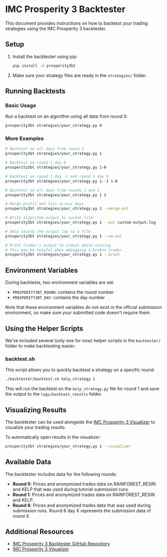 # IMC Prosperity 3 Backtester

This document provides instructions on how to backtest your trading strategies using the IMC Prosperity 3 backtester.

## Setup

1. Install the backtester using pip:
   ```bash
   pip install -U prosperity3bt
   ```

2. Make sure your strategy files are ready in the `strategies/` folder.

## Running Backtests

### Basic Usage

Run a backtest on an algorithm using all data from round 0:
```bash
prosperity3bt strategies/your_strategy.py 0
```

### More Examples

```bash
# Backtest on all days from round 1
prosperity3bt strategies/your_strategy.py 1

# Backtest on round 1 day 0
prosperity3bt strategies/your_strategy.py 1-0

# Backtest on round 1 day -1 and round 1 day 0
prosperity3bt strategies/your_strategy.py 1--1 1-0

# Backtest on all days from rounds 1 and 2
prosperity3bt strategies/your_strategy.py 1 2

# Merge profit and loss across days
prosperity3bt strategies/your_strategy.py 1 --merge-pnl

# Write algorithm output to custom file
prosperity3bt strategies/your_strategy.py 1 --out custom-output.log

# Skip saving the output log to a file
prosperity3bt strategies/your_strategy.py 1 --no-out

# Print trader's output to stdout while running
# This may be helpful when debugging a broken trader
prosperity3bt strategies/your_strategy.py 1 --print
```

## Environment Variables

During backtests, two environment variables are set:
- `PROSPERITY3BT_ROUND`: contains the round number
- `PROSPERITY3BT_DAY`: contains the day number

Note that these environment variables do not exist in the official submission environment, so make sure your submitted code doesn't require them.

## Using the Helper Scripts

We've included several (only one for now) helper scripts in the `backtester/` folder to make backtesting easier:

### backtest.sh

This script allows you to quickly backtest a strategy on a specific round:

```bash
./backtester/backtest.sh kelp_strategy 1
```

This will run the backtest on the `kelp_strategy.py` file for round 1 and save the output to the `logs/backtest_results` folder.

## Visualizing Results

The backtester can be used alongside the [IMC Prosperity 3 Visualizer](https://github.com/jmerle/imc-prosperity-3-visualizer) to visualize your trading results.

To automatically open results in the visualizer:
```bash
prosperity3bt strategies/your_strategy.py 1 --visualizer
```

## Available Data

The backtester includes data for the following rounds:

- **Round 0**: Prices and anonymized trades data on RAINFOREST_RESIN and KELP that was used during tutorial submission runs.
- **Round 1**: Prices and anonymized trades data on RAINFOREST_RESIN and KELP.
- **Round 6**: Prices and anonymized trades data that was used during submission runs. Round 6 day X represents the submission data of round X.

## Additional Resources

- [IMC Prosperity 3 Backtester GitHub Repository](https://github.com/jmerle/imc-prosperity-3-backtester)
- [IMC Prosperity 3 Visualizer](https://github.com/jmerle/imc-prosperity-3-visualizer)